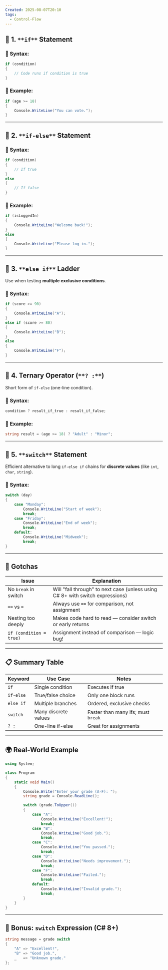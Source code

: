 ```yaml
---
Created: 2025-08-07T20:10
tags:
  - Control-Flow
---
```

## 🔹 1. `**if**` **Statement**

### 🔸 Syntax:

```C#
if (condition)
{
    // Code runs if condition is true
}
```

### 🔸 Example:

```C#
if (age >= 18)
{
    Console.WriteLine("You can vote.");
}
```

---

## 🔹 2. `**if-else**` **Statement**

### 🔸 Syntax:

```C#
if (condition)
{
    // If true
}
else
{
    // If false
}
```

### 🔸 Example:

```C#
if (isLoggedIn)
{
    Console.WriteLine("Welcome back!");
}
else
{
    Console.WriteLine("Please log in.");
}
```

---

## 🔹 3. `**else if**` **Ladder**

Use when testing **multiple exclusive conditions**.

### 🔸 Syntax:

```C#
if (score >= 90)
{
    Console.WriteLine("A");
}
else if (score >= 80)
{
    Console.WriteLine("B");
}
else
{
    Console.WriteLine("F");
}
```

---

## 🔹 4. **Ternary Operator (**`**? :**`**)**

Short form of `if-else` (one-line condition).

### 🔸 Syntax:

```C#
condition ? result_if_true : result_if_false;
```

### 🔸 Example:

```C#
string result = (age >= 18) ? "Adult" : "Minor";
```

---

## 🔹 5. `**switch**` **Statement**

Efficient alternative to long `if-else if` chains for **discrete values** (like `int`, `char`, `string`).

### 🔸 Syntax:

```C#
switch (day)
{
    case "Monday":
        Console.WriteLine("Start of week");
        break;
    case "Friday":
        Console.WriteLine("End of week");
        break;
    default:
        Console.WriteLine("Midweek");
        break;
}
```

---

## 🧠 Gotchas

|Issue|Explanation|
|---|---|
|No `break` in switch|Will "fall through" to next case (unless using C# 8+ with switch expressions)|
|`==` vs `=`|Always use `==` for comparison, not assignment|
|Nesting too deeply|Makes code hard to read — consider switch or early returns|
|`if (condition = true)`|Assignment instead of comparison — logic bug!|

---

## 📋 Summary Table

|Keyword|Use Case|Notes|
|---|---|---|
|`if`|Single condition|Executes if true|
|`if-else`|True/false choice|Only one block runs|
|`else if`|Multiple branches|Ordered, exclusive checks|
|`switch`|Many discrete values|Faster than many ifs; must `break`|
|`? :`|One-line if-else|Great for assignments|

---

## 🌍 Real-World Example

```C#
using System;

class Program
{
    static void Main()
    {
        Console.Write("Enter your grade (A-F): ");
        string grade = Console.ReadLine();

        switch (grade.ToUpper())
        {
            case "A":
                Console.WriteLine("Excellent!");
                break;
            case "B":
                Console.WriteLine("Good job.");
                break;
            case "C":
                Console.WriteLine("You passed.");
                break;
            case "D":
                Console.WriteLine("Needs improvement.");
                break;
            case "F":
                Console.WriteLine("Failed.");
                break;
            default:
                Console.WriteLine("Invalid grade.");
                break;
        }
    }
}
```

---

## 🔄 Bonus: `switch` Expression (C# 8+)

```C#
string message = grade switch
{
    "A" => "Excellent!",
    "B" => "Good job.",
    _   => "Unknown grade."
};
```